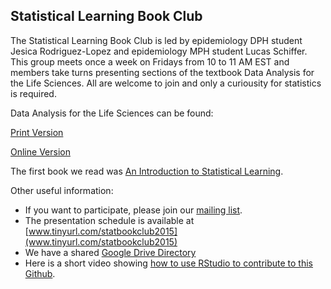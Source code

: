 ## Statistical Learning Book Club

The Statistical Learning Book Club is led by epidemiology DPH student Jesica 
Rodriguez-Lopez and epidemiology MPH student Lucas Schiffer. This group meets 
once a week on Fridays from 10 to 11 AM EST and members take turns presenting 
sections of the textbook Data Analysis for the Life Sciences. All are welcome to 
join and only a curiousity for statistics is required.

Data Analysis for the Life Sciences can be found:

[Print Version](https://leanpub.com/dataanalysisforthelifesciences/)

[Online Version](http://genomicsclass.github.io/book/)

The first book we read was 
[An Introduction to Statistical Learning](https://tinyurl.com/zxof7p2).

Other useful information:
* If you want to participate, please join our 
[mailing list](https://groups.google.com/forum/#!forum/stat_learning).
* The presentation schedule is available at 
[www.tinyurl.com/statbookclub2015](www.tinyurl.com/statbookclub2015)
* We have a shared 
[Google Drive Directory](https://drive.google.com/drive/#folders/0B37LTUTfIpszWHJxVVNOVHNKVUU)
* Here is a short video showing 
[how to use RStudio to contribute to this Github](http://youtu.be/uHYcDQDbMY8).
